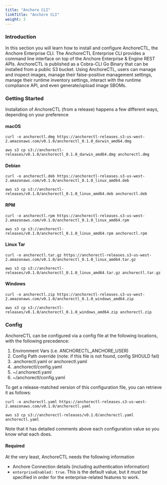 ```yaml
---
title: "Anchore CLI"
linkTitle: "Anchore CLI"
weight: 3
---
```


### Introduction

In this section you will learn how to install and configure AnchoreCTL, the Anchore Enterprise CLI.
The AnchoreCTL Enterprise CLI provides a command line interface on top of the Anchore Enterprise & Engine REST APIs. 
AnchoreCTL is published as a Cobra-CLI Go Binary that can be installed from a public S3 bucket. 
Using AnchoreCTL, users can manage and inspect images, manage their false-positive management settings, manage their runtime inventory settings, interact with the runtime compliance API, and even generate/upload image SBOMs.

### Getting Started
Installation of AnchoreCTL (from a release) happens a few different ways, depending on your preference

#### macOS
```shell script
curl -o anchorectl.dmg https://anchorectl-releases.s3-us-west-2.amazonaws.com/v0.1.0/anchorectl_0.1.0_darwin_amd64.dmg
```
```shell script
aws s3 cp s3://anchorectl-releases/v0.1.0/anchorectl_0.1.0_darwin_amd64.dmg anchorectl.dmg
```

#### Debian

```shell script
curl -o anchorectl.deb https://anchorectl-releases.s3-us-west-2.amazonaws.com/v0.1.0/anchorectl_0.1.0_linux_amd64.deb
```
```shell script
aws s3 cp s3://anchorectl-releases/v0.1.0/anchorectl_0.1.0_linux_amd64.deb anchorectl.deb
```

#### RPM

```shell script
curl -o anchorectl.rpm https://anchorectl-releases.s3-us-west-2.amazonaws.com/v0.1.0/anchorectl_0.1.0_linux_amd64.rpm
```
```shell script
aws s3 cp s3://anchorectl-releases/v0.1.0/anchorectl_0.1.0_linux_amd64.rpm anchorectl.rpm
```

#### Linux Tar

```shell script
curl -o anchorectl.tar.gz https://anchorectl-releases.s3-us-west-2.amazonaws.com/v0.1.0/anchorectl_0.1.0_linux_amd64.tar.gz
```
```shell script
aws s3 cp s3://anchorectl-releases/v0.1.0/anchorectl_0.1.0_linux_amd64.tar.gz anchorectl.tar.gz
```

#### Windows

```shell script
curl -o anchorectl.zip https://anchorectl-releases.s3-us-west-2.amazonaws.com/v0.1.0/anchorectl_0.1.0_windows_amd64.zip
```
```shell script
aws s3 cp s3://anchorectl-releases/v0.1.0/anchorectl_0.1.0_windows_amd64.zip anchorectl.zip
```


### Config
AnchoreCTL can be configured via a config file at the following locations, with the following precedence:
1. Environment Vars (i.e. ANCHORECTL_ANCHORE_USER)
2. Config Path override (note: if this file is not found, config SHOULD fail)
3. .anchorectl.yaml or anchorectl.yaml
4. .anchorectl/config.yaml
5. ~/.anchorectl.yaml
6. ~/anchorectl/config.yaml

To get a release-matched version of this configuration file, you can retrieve it as follows:
```shell script
curl -o anchorectl.yaml https://anchorectl-releases.s3-us-west-2.amazonaws.com/v0.1.0/anchorectl.yaml
```
```shell script
aws s3 cp s3://anchorectl-releases/v0.1.0/anchorectl.yaml anchorectl.yaml
```
Note that it has detailed comments above each configuration value so you know what each does.

#### Required
At the very least, AnchoreCTL needs the following information
* Anchore Connection details (including authentication information)
* `enterpriseEnabled: true`. This is the default value, but it _must_ be specified in order for the enterprise-related features to work. 
